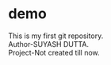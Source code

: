 # demo
This is my first git repository.
<br>
Author-SUYASH DUTTA.
<br>
Project-Not created till now.
